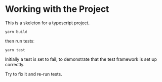 # Working with the Project

This is a skeleton for a typescript project.

`yarn build`

then run tests:

`yarn test`

Initially a test is set to fail, to demonstrate that the test framework is set up correctly.

Try to fix it and re-run tests.

